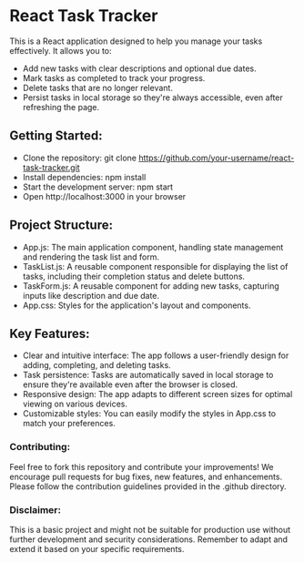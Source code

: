 # React Task Tracker

This is a React application designed to help you manage your tasks effectively. It allows you to:

* Add new tasks with clear descriptions and optional due dates.
* Mark tasks as completed to track your progress.
* Delete tasks that are no longer relevant.
* Persist tasks in local storage so they're always accessible, even after refreshing the page.

## Getting Started:

* Clone the repository: git clone https://github.com/your-username/react-task-tracker.git
* Install dependencies: npm install
* Start the development server: npm start
* Open http://localhost:3000 in your browser

## Project Structure:

* App.js: The main application component, handling state management and rendering the task list and form.
* TaskList.js: A reusable component responsible for displaying the list of tasks, including their completion status and delete buttons.
* TaskForm.js: A reusable component for adding new tasks, capturing inputs like description and due date.
* App.css: Styles for the application's layout and components.

## Key Features:

* Clear and intuitive interface: The app follows a user-friendly design for adding, completing, and deleting tasks.
* Task persistence: Tasks are automatically saved in local storage to ensure they're available even after the browser is closed.
* Responsive design: The app adapts to different screen sizes for optimal viewing on various devices.
* Customizable styles: You can easily modify the styles in App.css to match your preferences.

### Contributing:

Feel free to fork this repository and contribute your improvements! We encourage pull requests for bug fixes, new features, and enhancements. Please follow the contribution guidelines provided in the .github directory.

### Disclaimer:

This is a basic project and might not be suitable for production use without further development and security considerations. Remember to adapt and extend it based on your specific requirements.